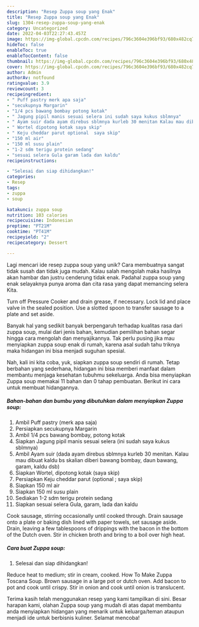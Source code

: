 ```yaml
---
description: "Resep Zuppa soup yang Enak"
title: "Resep Zuppa soup yang Enak"
slug: 1304-resep-zuppa-soup-yang-enak
category: Uncategorized
date: 2022-04-03T22:27:43.457Z
image: https://img-global.cpcdn.com/recipes/796c3604e396bf93/680x482cq70/zuppa-soup-foto-resep-utama.jpg
hideToc: false
enableToc: true
enableTocContent: false
thumbnail: https://img-global.cpcdn.com/recipes/796c3604e396bf93/680x482cq70/zuppa-soup-foto-resep-utama.jpg
cover: https://img-global.cpcdn.com/recipes/796c3604e396bf93/680x482cq70/zuppa-soup-foto-resep-utama.jpg
author: Admin
authorAv: notfound
ratingvalue: 3.9
reviewcount: 3
recipeingredient:
- " Puff pastry merk apa saja"
- "secukupnya Margarin"
- "1/4 pcs bawang bombay potong kotak"
- " Jagung pipil manis sesuai selera ini sudah saya kukus sblmnya"
- " Ayam suir dada ayam direbus sblmnya kurleb 30 menitan Kalau mau dibuat kaldu bs skalian diberi bawang bombay daun bawang garam kaldu dsb"
- " Wortel dipotong kotak saya skip"
- " Keju cheddar parut optional  saya skip"
- "150 ml air"
- "150 ml susu plain"
- "1-2 sdm terigu protein sedang"
- "sesuai selera Gula garam lada dan kaldu"
recipeinstructions:

- "Selesai dan siap dihidangkan!"
categories:
- Resep
tags:
- zuppa
- soup

katakunci: zuppa soup 
nutrition: 103 calories
recipecuisine: Indonesian
preptime: "PT21M"
cooktime: "PT41M"
recipeyield: "2"
recipecategory: Dessert

---
```





Lagi mencari ide resep zuppa soup yang unik? Cara membuatnya sangat tidak susah dan tidak juga mudah. Kalau salah mengolah maka hasilnya akan hambar dan justru cenderung tidak enak. Padahal zuppa soup yang enak selayaknya punya aroma dan cita rasa yang dapat memancing selera Kita.





Turn off Pressure Cooker and drain grease, if necessary. Lock lid and place valve in the sealed position. Use a slotted spoon to transfer sausage to a plate and set aside.

Banyak hal yang sedikit banyak berpengaruh terhadap kualitas rasa dari zuppa soup, mulai dari jenis bahan, kemudian pemilihan bahan segar hingga cara mengolah dan menyajikannya. Tak perlu pusing jika mau menyiapkan zuppa soup enak di rumah, karena asal sudah tahu triknya maka hidangan ini bisa menjadi suguhan spesial.






Nah, kali ini kita coba, yuk, siapkan zuppa soup sendiri di rumah. Tetap berbahan yang sederhana, hidangan ini bisa memberi manfaat dalam membantu menjaga kesehatan tubuhmu sekeluarga. Anda bisa menyiapkan Zuppa soup memakai 11 bahan dan 0 tahap pembuatan. Berikut ini cara untuk membuat hidangannya.

<!--inarticleads1-->

##### Bahan-bahan dan bumbu yang dibutuhkan dalam menyiapkan Zuppa soup:

1. Ambil  Puff pastry (merk apa saja)
1. Persiapkan secukupnya Margarin
1. Ambil 1/4 pcs bawang bombay, potong kotak
1. Siapkan  Jagung pipil manis sesuai selera (ini sudah saya kukus sblmnya)
1. Ambil  Ayam suir (dada ayam direbus sblmnya kurleb 30 menitan. Kalau mau dibuat kaldu bs skalian diberi bawang bombay, daun bawang, garam, kaldu dsb)
1. Siapkan  Wortel, dipotong kotak (saya skip)
1. Persiapkan  Keju cheddar parut (optional ; saya skip)
1. Siapkan 150 ml air
1. Siapkan 150 ml susu plain
1. Sediakan 1-2 sdm terigu protein sedang
1. Siapkan sesuai selera Gula, garam, lada dan kaldu


Cook sausage, stirring occasionally until cooked through. Drain sausage onto a plate or baking dish lined with paper towels, set sausage aside. Drain, leaving a few tablespoons of drippings with the bacon in the bottom of the Dutch oven. Stir in chicken broth and bring to a boil over high heat. 

<!--inarticleads2-->

##### Cara buat Zuppa soup:


1. Selesai dan siap dihidangkan!

Reduce heat to medium; stir in cream, cooked. How To Make Zuppa Toscana Soup. Brown sausage in a large pot or dutch oven. Add bacon to pot and cook until crispy. Stir in onion and cook until onion is translucent. 

Terima kasih telah menggunakan resep yang kami tampilkan di sini. Besar harapan kami, olahan Zuppa soup yang mudah di atas dapat membantu anda menyiapkan hidangan yang menarik untuk keluarga/teman ataupun menjadi ide untuk berbisnis kuliner. Selamat mencoba!

